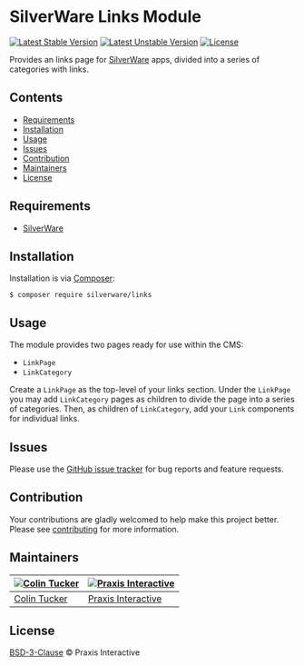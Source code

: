 # SilverWare Links Module

[![Latest Stable Version](https://poser.pugx.org/silverware/links/v/stable)](https://packagist.org/packages/silverware/links)
[![Latest Unstable Version](https://poser.pugx.org/silverware/links/v/unstable)](https://packagist.org/packages/silverware/links)
[![License](https://poser.pugx.org/silverware/links/license)](https://packagist.org/packages/silverware/links)

Provides an links page for [SilverWare][silverware] apps, divided into a series of categories with links.

## Contents

- [Requirements](#requirements)
- [Installation](#installation)
- [Usage](#usage)
- [Issues](#issues)
- [Contribution](#contribution)
- [Maintainers](#maintainers)
- [License](#license)

## Requirements

- [SilverWare][silverware]

## Installation

Installation is via [Composer][composer]:

```
$ composer require silverware/links
```

## Usage

The module provides two pages ready for use within the CMS:

- `LinkPage`
- `LinkCategory`

Create a `LinkPage` as the top-level of your links section. Under the `LinkPage` you
may add `LinkCategory` pages as children to divide the page into a series
of categories. Then, as children of `LinkCategory`, add your `Link` components for individual links.

## Issues

Please use the [GitHub issue tracker][issues] for bug reports and feature requests.

## Contribution

Your contributions are gladly welcomed to help make this project better.
Please see [contributing](CONTRIBUTING.md) for more information.

## Maintainers

[![Colin Tucker](https://avatars3.githubusercontent.com/u/1853705?s=144)](https://github.com/colintucker) | [![Praxis Interactive](https://avatars2.githubusercontent.com/u/1782612?s=144)](https://www.praxis.net.au)
---|---
[Colin Tucker](https://github.com/colintucker) | [Praxis Interactive](https://www.praxis.net.au)

## License

[BSD-3-Clause](LICENSE.md) &copy; Praxis Interactive

[silverware]: https://github.com/praxisnetau/silverware
[composer]: https://getcomposer.org
[issues]: https://github.com/praxisnetau/silverware-links/issues
